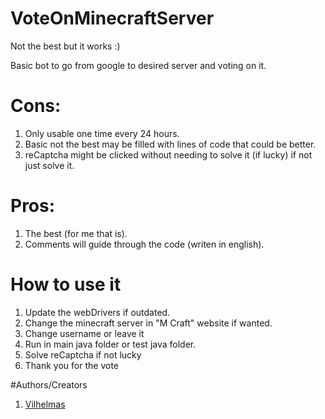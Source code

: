 
# VoteOnMinecraftServer

Not the best but it works :)

Basic bot to go from google to desired server and voting on it.

# Cons:

1. Only usable one time every 24 hours.
2. Basic not the best may be filled with lines of code that could be better.
3. reCaptcha might be clicked without needing to solve it (if lucky) if not just solve it.

# Pros:

1. The best (for me that is).
2. Comments will guide through the code (writen in english).

# How to use it

1. Update the webDrivers if outdated.
2. Change the minecraft server in "M Craft" website if wanted.
3. Change username or leave it
4. Run in main java folder or test java folder.
5. Solve reCaptcha if not lucky
6. Thank you for the vote

#Authors/Creators

1. [Vilhelmas](https://github.com/Vilmis451)